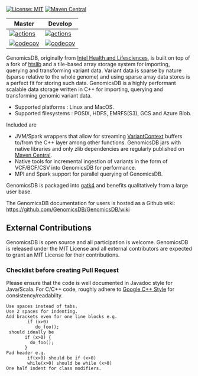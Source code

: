 [![License: MIT](https://img.shields.io/badge/License-MIT-yellow.svg)](https://opensource.org/licenses/MIT)
[![Maven Central](https://img.shields.io/maven-central/v/org.genomicsdb/genomicsdb.svg)](https://mvnrepository.com/artifact/org.genomicsdb)

| Master | Develop |
| --- | --- |
| [![actions](https://github.com/GenomicsDB/GenomicsDB/workflows/build/badge.svg?branch=master)](https://github.com/GenomicsDB/GenomicsDB/actions?query=branch%3Amaster) | [![actions](https://github.com/GenomicsDB/GenomicsDB/workflows/build/badge.svg?branch=develop)](https://github.com/GenomicsDB/GenomicsDB/actions?query=branch%3Adevelop) |
| [![codecov](https://codecov.io/gh/GenomicsDB/GenomicsDB/branch/master/graph/badge.svg)](https://codecov.io/gh/GenomicsDB/GenomicsDB) | [![codecov](https://codecov.io/gh/GenomicsDB/GenomicsDB/branch/develop/graph/badge.svg)](https://codecov.io/gh/GenomicsDB/GenomicsDB/branch/develop) |

GenomicsDB, originally from [Intel Health and Lifesciences](https://github.com/Intel-HLS/GenomicsDB), is built on top of a fork of [htslib](https://github.com/samtools/htslib) and a tile-based array storage system for importing, querying and transforming variant data. Variant data is sparse by nature (sparse relative to the whole genome) and using sparse array data stores is a perfect fit for storing such data. GenomicsDB is a highly performant scalable data storage written in C++ for importing, querying and transforming genomic variant data.
* Supported platforms : Linux and MacOS.
* Supported filesystems : POSIX, HDFS, EMRFS(S3), GCS and Azure Blob.

Included are
* JVM/Spark wrappers that allow for streaming [VariantContext](https://samtools.github.io/htsjdk/javadoc/htsjdk/htsjdk/variant/variantcontext/VariantContext.html) buffers to/from the C++ layer among other functions. GenomicsDB jars with native libraries and only zlib dependencies are regularly published on [Maven Central](https://repo1.maven.org/maven2/org/genomicsdb/genomicsdb).
* Native tools for incremental ingestion of variants in the form of VCF/BCF/CSV into GenomicsDB for performance.
* MPI and Spark support for parallel querying of GenomicsDB.

GenomicsDB is packaged into [gatk4](https://software.broadinstitute.org/gatk/documentation/article?id=11091) and benefits qualitatively from a large user base.

The GenomicsDB documentation for users is hosted as a Github wiki:
https://github.com/GenomicsDB/GenomicsDB/wiki

## External Contributions
GenomicsDB is open source and all participation is welcome.
GenomicsDB is released under the MIT License and all external
contributors are expected to grant an MIT License for their contributions.

### Checklist before creating Pull Request
Please ensure that the code is well documented in Javadoc style for Java/Scala. For C/C++ code, roughly adhere to [Google C++ Style](https://google.github.io/styleguide/cppguide.html) for consistency/readabilty.

```
Use spaces instead of tabs.
Use 2 spaces for indenting.
Add brackets even for one line blocks e.g. 
        if (x>0)
           do_foo();
 should ideally be 
       if (x>0) {
         do_foo();
       }
Pad header e.g.
        if(x>0) should be if (x>0)
        while(x>0) should be while (x>0)
One half indent for class modifiers.
```
